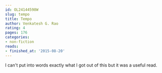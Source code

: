 ```yaml
---
id: OL24144598W
slug: tempo
title: Tempo
author: Venkatesh G. Rao
rating: 4
pages: 176
categories:
- non-fiction
reads:
- finished_at: '2015-08-20'
---
```

I can't put into words exactly what I got out of this but it was a useful read.
